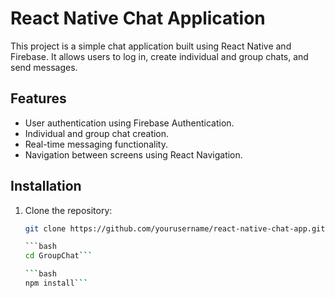 # React Native Chat Application

This project is a simple chat application built using React Native and Firebase. It allows users to log in, create individual and group chats, and send messages.

## Features

- User authentication using Firebase Authentication.
- Individual and group chat creation.
- Real-time messaging functionality.
- Navigation between screens using React Navigation.


## Installation

1. Clone the repository:

   ```bash
   git clone https://github.com/yourusername/react-native-chat-app.git```

   ```bash
   cd GroupChat```

   ```bash
   npm install```